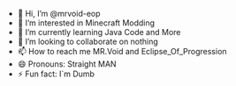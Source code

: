 - 👋 Hi, I’m @mrvoid-eop
- 👀 I’m interested in Minecraft Modding
- 🌱 I’m currently learning Java Code and More
- 💞️ I’m looking to collaborate on nothing
- 📫 How to reach me MR.Void and Eclipse_Of_Progression
- 😄 Pronouns: Straight MAN
- ⚡ Fun fact: I`m Dumb

<!---
mrvoid-eop/mrvoid-eop is a ✨ special ✨ repository because its `README.md` (this file) appears on your GitHub profile.
You can click the Preview link to take a look at your changes.
--->
